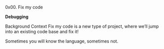 0x00. Fix my code

**Debugging**

Background Context
Fix my code is a new type of project, where we’ll jump into an existing code base and fix it!

Sometimes you will know the language, sometimes not.
